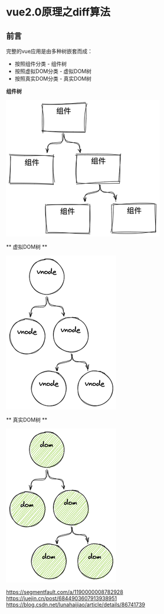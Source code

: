 # vue2.0原理之diff算法

## 前言

完整的vue应用是由多种树嵌套而成：

+ 按照组件分类 - 组件树
+ 按照虚拟DOM分类 - 虚拟DOM树
+ 按照真实DOM分类 - 真实DOM树

**组件树**

![组件树](https://raw.githubusercontent.com/gouwen666/Blog/master/images/vue2.0-component-tree.png)

** 虚拟DOM树 **  

![虚拟DOM树](https://raw.githubusercontent.com/gouwen666/Blog/master/images/vue2.0-vnode-tree.png)

** 真实DOM树 **

![真实DOM树](https://raw.githubusercontent.com/gouwen666/Blog/master/images/vue2.0-dom-tree.png)


https://segmentfault.com/a/1190000008782928
https://juejin.cn/post/6844903607913938951
https://blog.csdn.net/lunahaijiao/article/details/86741739